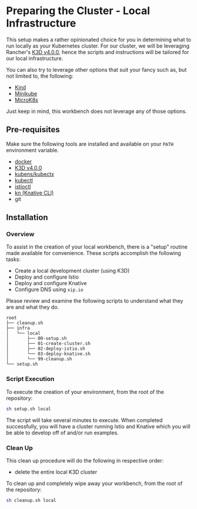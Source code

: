 # Preparing the Cluster - Local Infrastructure

This setup makes a rather opinionated choice for you in determining what to run locally as your Kubernetes cluster. For our cluster, we will be leveraging Rancher's [K3D v4.0.0](https://k3d.io/), hence the scripts and instructions will be tailored for our local infrastructure. 

You can also try to leverage other options that suit your fancy such as, but not limited to, the following: 

- [Kind](https://kind.sigs.k8s.io/)
- [Minikube](https://minikube.sigs.k8s.io/docs/start/)
- [MicroK8s](https://microk8s.io/)

Just keep in mind, this workbench does not leverage any of those options. 

## Pre-requisites

Make sure the following tools are installed and available on your `PATH` environment variable. 

- [docker](https://docs.docker.com/get-docker/)
- [K3D v4.0.0](https://k3d.io/) 
- [kubens/kubectx](https://github.com/ahmetb/kubectx)
- [kubectl](https://kubernetes.io/docs/tasks/tools/install-kubectl/)
- [istioctl](https://istio.io/latest/docs/ops/diagnostic-tools/istioctl/)
- [kn (Knative CLI)](https://knative.dev/docs/install/install-kn/)
- git

## Installation

### Overview

To assist in the creation of your local workbench, there is a "setup" routine made available for convenience. These scripts accomplish the following tasks: 

- Create a local development cluster (using K3D)
- Deploy and configure Istio
- Deploy and configure Knative
- Configure DNS using `xip.io`

Please review and examine the following scripts to understand what they are and what they do. 

```
root
├── cleanup.sh
├── infra
│   └── local
│       ├── 00-setup.sh
│       ├── 01-create-cluster.sh
│       ├── 02-deploy-istio.sh
│       └── 03-deploy-knative.sh
│       └── 99-cleanup.sh
└── setup.sh
```

### Script Execution

To execute the creation of your environment, from the root of the repository: 

```bash
sh setup.sh local
```

The script will take several minutes to execute. When completed successfully, you will have a cluster running Istio and Knative which you will be able to develop off of and/or run examples. 

### Clean Up

This clean up procedure will do the following in respective order: 

- delete the entire local K3D cluster

To clean up and completely wipe away your workbench, from the root of the repository: 

```bash
sh cleanup.sh local
```

